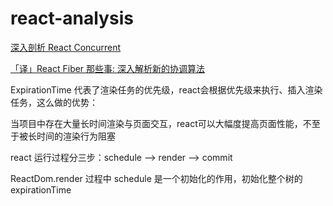 # react-analysis

<a href="https://zhuanlan.zhihu.com/p/60307571">深入剖析 React Concurrent</a>

<a href="https://juejin.im/post/5c052f95e51d4523d51c8300#heading-0">「译」React Fiber 那些事: 深入解析新的协调算法</a>

ExpirationTime 代表了渲染任务的优先级，react会根据优先级来执行、插入渲染任务，这么做的优势：

当项目中存在大量长时间渲染与页面交互，react可以大幅度提高页面性能，不至于被长时间的渲染行为阻塞

react 运行过程分三步：schedule --> render --> commit 

ReactDom.render 过程中 schedule 是一个初始化的作用，初始化整个树的 expirationTime
